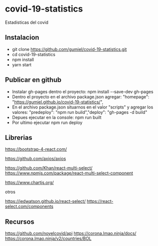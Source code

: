 # covid-19-statistics
Estadisticas del covid 

## Instalacion

- git clone https://github.com/gumiel/covid-19-statistics.git
- cd covid-19-statistics
- npm install
- yarn start

## Publicar en github


- Instalar gh-pages dentro el proyecto:  npm install --save-dev gh-pages
- Dentro el proyecto en el archivo package.json agregar:  "homepage": "https://gumiel.github.io/covid-19-statistics/",
- En el archivo package.json situarnos en el valor "scripts" y agregar los valores: "predeploy": "npm run build","deploy": "gh-pages -d build"
- Depues ejecutar en la console: npm run built
- Por ultimo ejecutar npm run deploy

## Librerias

https://bootstrap-4-react.com/

https://github.com/axios/axios

https://github.com/Khan/react-multi-select/
https://www.npmjs.com/package/react-multi-select-component

https://www.chartjs.org/

otros

https://jedwatson.github.io/react-select/
https://react-select.com/components

## Recursos

https://github.com/novelcovid/api
https://corona.lmao.ninja/docs/
https://corona.lmao.ninja/v2/countries/BOL

